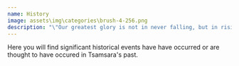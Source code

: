 ```yaml
---
name: History
image: assets\img\categories\brush-4-256.png
description: "\"Our greatest glory is not in never falling, but in rising every time we fall.\""
---
```


Here you will find significant historical events have have occurred or are thought to have occured in Tsamsara's past.